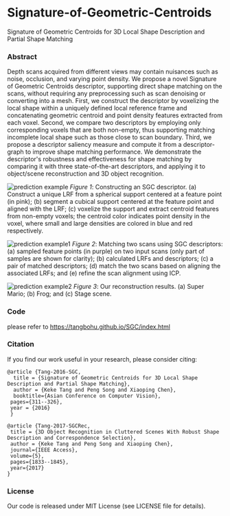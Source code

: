 # Signature-of-Geometric-Centroids
Signature of Geometric Centroids for 3D Local Shape Description and Partial Shape Matching


### Abstract
Depth scans acquired from different views may contain nuisances such as noise, occlusion, and varying point density. We propose a novel Signature of Geometric Centroids descriptor, supporting direct shape matching on the scans, without requiring any preprocessing such as scan denoising or converting into a mesh. First, we construct the descriptor by voxelizing the local shape within a uniquely defined local reference frame and concatenating geometric centroid and point density features extracted from each voxel. Second, we compare two descriptors by employing only corresponding voxels that are both non-empty, thus supporting matching incomplete local shape such as those close to scan boundary. Third, we propose a descriptor saliency measure and compute it from a descriptor-graph to improve shape matching performance. We demonstrate the descriptor's robustness and effectiveness for shape matching by comparing it with three state-of-the-art descriptors, and applying it to object/scene reconstruction and 3D object recognition.


![prediction example](https://tangbohu.github.io/SGC/images/desc_constru.png)
*Figure 1*: Constructing an SGC descriptor. (a) Construct a unique LRF from a spherical support centered at a feature point (in pink); (b) segment a cubical support centered at the feature point and aligned with the LRF; (c) voxelize the support and extract centroid features from non-empty voxels; the centroid color indicates point density in the voxel, where small and large densities are colored in blue and red respectively.



![prediction example1](https://tangbohu.github.io/SGC/images/match_pipeline.png)
*Figure 2*: Matching two scans using SGC descriptors: (a) sampled feature points (in purple) on two input scans (only part of samples are shown for clarity); (b) calculated LRFs and descriptors; (c) a pair of matched descriptors; (d) match the two scans based on aligning the associated LRFs; and (e) refine the scan alignment using ICP.



![prediction example2](https://tangbohu.github.io/SGC/images/app_reconstru.png)
*Figure 3*: Our reconstruction results. (a) Super Mario; (b) Frog; and (c) Stage scene.


### Code
please refer to https://tangbohu.github.io/SGC/index.html

### Citation
If you find our work useful in your research, please consider citing:

    @article {Tang-2016-SGC,
      title = {Signature of Geometric Centroids for 3D Local Shape Description and Partial Shape Matching},
      author = {Keke Tang and Peng Song and Xiaoping Chen},
      booktitle={Asian Conference on Computer Vision},
     pages={311--326},
     year = {2016}
     }

    @article {Tang-2017-SGCRec,
     title = {3D Object Recognition in Cluttered Scenes With Robust Shape Description and Correspondence Selection},
     author = {Keke Tang and Peng Song and Xiaoping Chen},
     journal={IEEE Access},
     volume={5},
     pages={1833--1845},
     year={2017}
    }
    
### License
Our code is released under MIT License (see LICENSE file for details).
